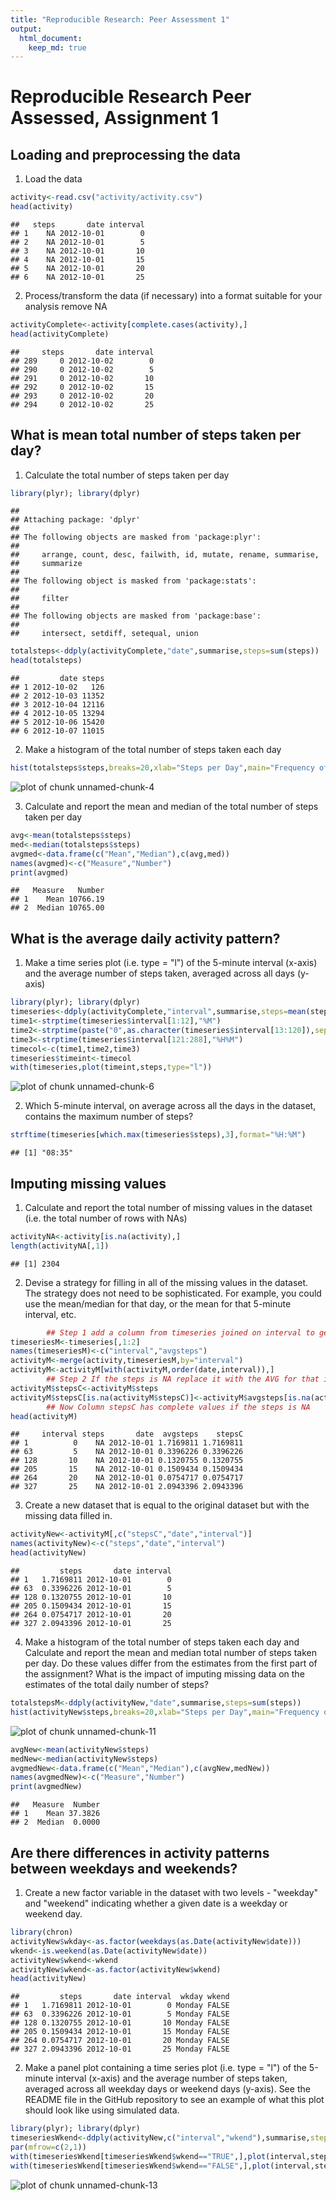 ```yaml
---
title: "Reproducible Research: Peer Assessment 1"
output: 
  html_document:
    keep_md: true
---
```


Reproducible Research Peer Assessed, Assignment 1
========================================================
## Loading and preprocessing the data

 1. Load the data

```r
activity<-read.csv("activity/activity.csv")
head(activity)
```

```
##   steps       date interval
## 1    NA 2012-10-01        0
## 2    NA 2012-10-01        5
## 3    NA 2012-10-01       10
## 4    NA 2012-10-01       15
## 5    NA 2012-10-01       20
## 6    NA 2012-10-01       25
```

 2. Process/transform the data (if necessary) into a format suitable for your analysis
 remove NA

```r
activityComplete<-activity[complete.cases(activity),]
head(activityComplete)
```

```
##     steps       date interval
## 289     0 2012-10-02        0
## 290     0 2012-10-02        5
## 291     0 2012-10-02       10
## 292     0 2012-10-02       15
## 293     0 2012-10-02       20
## 294     0 2012-10-02       25
```

## What is mean total number of steps taken per day?

 1. Calculate the total number of steps taken per day

```r
library(plyr); library(dplyr)
```

```
## 
## Attaching package: 'dplyr'
## 
## The following objects are masked from 'package:plyr':
## 
##     arrange, count, desc, failwith, id, mutate, rename, summarise,
##     summarize
## 
## The following object is masked from 'package:stats':
## 
##     filter
## 
## The following objects are masked from 'package:base':
## 
##     intersect, setdiff, setequal, union
```

```r
totalsteps<-ddply(activityComplete,"date",summarise,steps=sum(steps))
head(totalsteps)
```

```
##         date steps
## 1 2012-10-02   126
## 2 2012-10-03 11352
## 3 2012-10-04 12116
## 4 2012-10-05 13294
## 5 2012-10-06 15420
## 6 2012-10-07 11015
```

 2. Make a histogram of the total number of steps taken each day

```r
hist(totalsteps$steps,breaks=20,xlab="Steps per Day",main="Frequency of Steps Taken",col="green")
```

![plot of chunk unnamed-chunk-4](figure/unnamed-chunk-4-1.png) 

 3. Calculate and report the mean and median of the total number of steps taken per day

```r
avg<-mean(totalsteps$steps)
med<-median(totalsteps$steps)
avgmed<-data.frame(c("Mean","Median"),c(avg,med))
names(avgmed)<-c("Measure","Number")
print(avgmed)
```

```
##   Measure   Number
## 1    Mean 10766.19
## 2  Median 10765.00
```

## What is the average daily activity pattern?

 1. Make a time series plot (i.e. type = "l") of the 5-minute interval (x-axis) and the average 
 number of steps taken, averaged across all days (y-axis)

```r
library(plyr); library(dplyr)
timeseries<-ddply(activityComplete,"interval",summarise,steps=mean(steps))
time1<-strptime(timeseries$interval[1:12],"%M")
time2<-strptime(paste("0",as.character(timeseries$interval[13:120]),sep=""),"%H%M")
time3<-strptime(timeseries$interval[121:288],"%H%M")
timecol<-c(time1,time2,time3)
timeseries$timeint<-timecol
with(timeseries,plot(timeint,steps,type="l"))
```

![plot of chunk unnamed-chunk-6](figure/unnamed-chunk-6-1.png) 

 2. Which 5-minute interval, on average across all the days in the dataset, 
 contains the maximum number of steps?

```r
strftime(timeseries[which.max(timeseries$steps),3],format="%H:%M")
```

```
## [1] "08:35"
```

## Imputing missing values

 1. Calculate and report the total number of missing values in the dataset 
 (i.e. the total number of rows with NAs)

```r
activityNA<-activity[is.na(activity),]
length(activityNA[,1])
```

```
## [1] 2304
```

 2. Devise a strategy for filling in all of the missing values in the dataset.
 The strategy does not need to be sophisticated. For example, you could use the 
 mean/median for that day, or the mean for that 5-minute interval, etc.
        

```r
        ## Step 1 add a column from timeseries joined on interval to get the average for that interval
timeseriesM<-timeseries[,1:2]
names(timeseriesM)<-c("interval","avgsteps")
activityM<-merge(activity,timeseriesM,by="interval")
activityM<-activityM[with(activityM,order(date,interval)),]
        ## Step 2 If the steps is NA replace it with the AVG for that interval
activityM$stepsC<-activityM$steps
activityM$stepsC[is.na(activityM$stepsC)]<-activityM$avgsteps[is.na(activityM$stepsC)]
        ## Now Column stepsC has complete values if the steps is NA
head(activityM)
```

```
##     interval steps       date  avgsteps    stepsC
## 1          0    NA 2012-10-01 1.7169811 1.7169811
## 63         5    NA 2012-10-01 0.3396226 0.3396226
## 128       10    NA 2012-10-01 0.1320755 0.1320755
## 205       15    NA 2012-10-01 0.1509434 0.1509434
## 264       20    NA 2012-10-01 0.0754717 0.0754717
## 327       25    NA 2012-10-01 2.0943396 2.0943396
```

 3. Create a new dataset that is equal to the original dataset but with the missing data filled in.

```r
activityNew<-activityM[,c("stepsC","date","interval")]
names(activityNew)<-c("steps","date","interval")
head(activityNew)
```

```
##         steps       date interval
## 1   1.7169811 2012-10-01        0
## 63  0.3396226 2012-10-01        5
## 128 0.1320755 2012-10-01       10
## 205 0.1509434 2012-10-01       15
## 264 0.0754717 2012-10-01       20
## 327 2.0943396 2012-10-01       25
```

 4. Make a histogram of the total number of steps taken each day and Calculate and report the mean 
 and median total number of steps taken per day. Do these values differ from the estimates from the 
 first part of the assignment? What is the impact of imputing missing data on the estimates of the 
 total daily number of steps?

```r
totalstepsM<-ddply(activityNew,"date",summarise,steps=sum(steps))
hist(activityNew$steps,breaks=20,xlab="Steps per Day",main="Frequency of Steps Taken",col="blue")
```

![plot of chunk unnamed-chunk-11](figure/unnamed-chunk-11-1.png) 

```r
avgNew<-mean(activityNew$steps)
medNew<-median(activityNew$steps)
avgmedNew<-data.frame(c("Mean","Median"),c(avgNew,medNew))
names(avgmedNew)<-c("Measure","Number")
print(avgmedNew)
```

```
##   Measure  Number
## 1    Mean 37.3826
## 2  Median  0.0000
```

## Are there differences in activity patterns between weekdays and weekends?

 1. Create a new factor variable in the dataset with two levels - "weekday" and "weekend" indicating 
 whether a given date is a weekday or weekend day.

```r
library(chron)
activityNew$wkday<-as.factor(weekdays(as.Date(activityNew$date)))
wkend<-is.weekend(as.Date(activityNew$date))
activityNew$wkend<-wkend
activityNew$wkend<-as.factor(activityNew$wkend)
head(activityNew)
```

```
##         steps       date interval  wkday wkend
## 1   1.7169811 2012-10-01        0 Monday FALSE
## 63  0.3396226 2012-10-01        5 Monday FALSE
## 128 0.1320755 2012-10-01       10 Monday FALSE
## 205 0.1509434 2012-10-01       15 Monday FALSE
## 264 0.0754717 2012-10-01       20 Monday FALSE
## 327 2.0943396 2012-10-01       25 Monday FALSE
```

 2. Make a panel plot containing a time series plot (i.e. type = "l") of the 5-minute interval 
 (x-axis) and the average number of steps taken, averaged across all weekday days or weekend days 
 (y-axis). See the README file in the GitHub repository to see an example of what this plot should 
 look like using simulated data.


```r
library(plyr); library(dplyr)
timeseriesWkend<-ddply(activityNew,c("interval","wkend"),summarise,steps=mean(steps))
par(mfrow=c(2,1))
with(timeseriesWkend[timeseriesWkend$wkend=="TRUE",],plot(interval,steps,type="l",col="blue"))
with(timeseriesWkend[timeseriesWkend$wkend=="FALSE",],plot(interval,steps,type="l",col="blue"))
```

![plot of chunk unnamed-chunk-13](figure/unnamed-chunk-13-1.png) 
